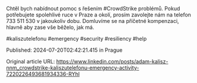 Chtěl bych nabídnout pomoc s řešením #CrowdStrike problémů. Pokud potřebujete spolehlivé ruce v Praze a okolí, prosím zavolejte nám na telefon 733 511 530 v jakoukoliv dobu. Domluvíme se na příčetné kompenzaci, hlavně aby zase vše běželo, jak má.

#kaliszutelefonu #emergency #security #resiliency #help

Published: 2024-07-20T02:42:21.415 in Prague

Original article URL: https://www.linkedin.com/posts/adam-kalisz-nnm_crowdstrike-kaliszutelefonu-emergency-activity-7220226493681934336-RYhl


